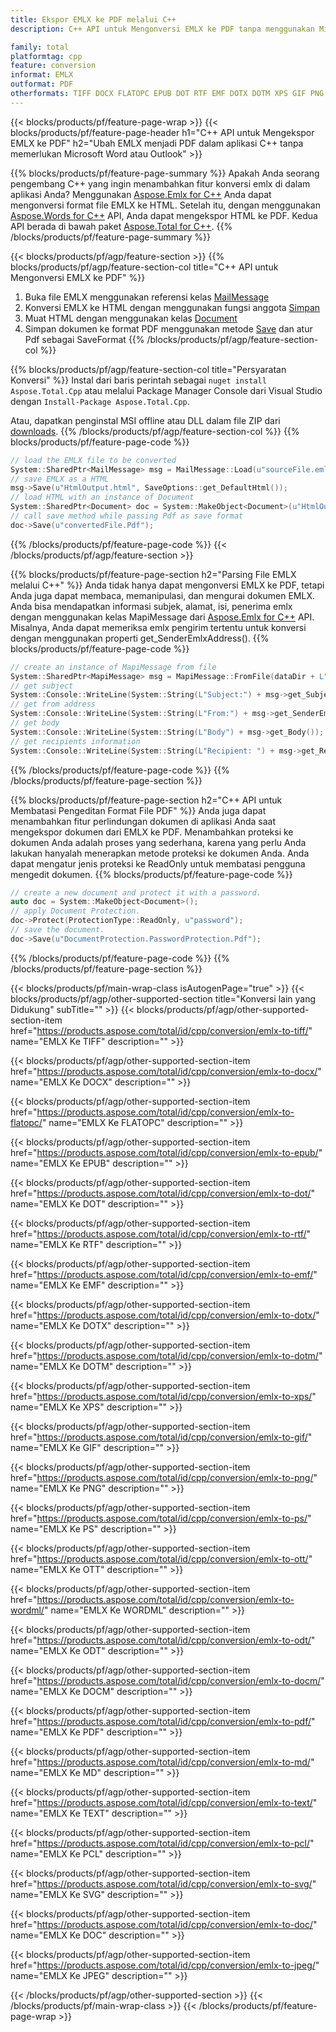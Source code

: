 ```yaml
---
title: Ekspor EMLX ke PDF melalui C++
description: C++ API untuk Mengonversi EMLX ke PDF tanpa menggunakan Microsoft Word atau Outlook

family: total
platformtag: cpp
feature: conversion
informat: EMLX
outformat: PDF
otherformats: TIFF DOCX FLATOPC EPUB DOT RTF EMF DOTX DOTM XPS GIF PNG PS OTT WORDML ODT DOCM BMP MD TEXT PCL SVG DOC JPEG
---
```

{{< blocks/products/pf/feature-page-wrap >}}
{{< blocks/products/pf/feature-page-header h1="C++ API untuk Mengekspor EMLX ke PDF" h2="Ubah EMLX menjadi PDF dalam aplikasi C++ tanpa memerlukan Microsoft Word atau Outlook" >}}

{{% blocks/products/pf/feature-page-summary %}}
Apakah Anda seorang pengembang C++ yang ingin menambahkan fitur konversi emlx di dalam aplikasi Anda? Menggunakan [Aspose.Emlx for C++](https://products.aspose.com/emlx/cpp/) Anda dapat mengonversi format file EMLX ke HTML. Setelah itu, dengan menggunakan [Aspose.Words for C++](https://products.aspose.com/words/cpp/) API, Anda dapat mengekspor HTML ke PDF. Kedua API berada di bawah paket [Aspose.Total for C++](https://products.aspose.com/total/cpp/). 
{{% /blocks/products/pf/feature-page-summary  %}}

{{< blocks/products/pf/agp/feature-section >}}
{{% blocks/products/pf/agp/feature-section-col title="C++ API untuk Mengonversi EMLX ke PDF" %}}
1. Buka file EMLX menggunakan referensi kelas [MailMessage](https://reference.aspose.com/emlx/cpp/class/aspose.emlx.mail_message)
2. Konversi EMLX ke HTML dengan menggunakan fungsi anggota [Simpan](https://reference.aspose.com/emlx/cpp/class/aspose.emlx.mail_message#a7e7c6b50c8db5a8bcc6934db02b4a786)
3. Muat HTML dengan menggunakan kelas [Document](https://reference.aspose.com/words/cpp/class/aspose.words.document)
4. Simpan dokumen ke format PDF menggunakan metode [Save](https://reference.aspose.com/words/cpp/class/aspose.words.document#save_string_saveformat) dan atur Pdf sebagai SaveFormat
{{% /blocks/products/pf/agp/feature-section-col %}}

{{% blocks/products/pf/agp/feature-section-col title="Persyaratan Konversi" %}}
Instal dari baris perintah sebagai ```nuget install Aspose.Total.Cpp``` atau melalui Package Manager Console dari Visual Studio dengan ```Install-Package Aspose.Total.Cpp```.

Atau, dapatkan penginstal MSI offline atau DLL dalam file ZIP dari [downloads](https://downloads.aspose.com/total/cpp).
{{% /blocks/products/pf/agp/feature-section-col %}}
{{% blocks/products/pf/feature-page-code %}}

```cpp
// load the EMLX file to be converted
System::SharedPtr<MailMessage> msg = MailMessage::Load(u"sourceFile.emlx");
// save EMLX as a HTML 
msg->Save(u"HtmlOutput.html", SaveOptions::get_DefaultHtml());  
// load HTML with an instance of Document
System::SharedPtr<Document> doc = System::MakeObject<Document>(u"HtmlOutput.html");
// call save method while passing Pdf as save format
doc->Save(u"convertedFile.Pdf");
```


{{% /blocks/products/pf/feature-page-code %}}
{{< /blocks/products/pf/agp/feature-section >}}

{{% blocks/products/pf/feature-page-section  h2="Parsing File EMLX melalui C++" %}}
Anda tidak hanya dapat mengonversi EMLX ke PDF, tetapi Anda juga dapat membaca, memanipulasi, dan mengurai dokumen EMLX. Anda bisa mendapatkan informasi subjek, alamat, isi, penerima emlx dengan menggunakan kelas MapiMessage dari [Aspose.Emlx for C++](https://products.aspose.com/emlx/cpp/) API. Misalnya, Anda dapat memeriksa emlx pengirim tertentu untuk konversi dengan menggunakan properti get_SenderEmlxAddress().
{{% blocks/products/pf/feature-page-code %}}

```cpp
// create an instance of MapiMessage from file
System::SharedPtr<MapiMessage> msg = MapiMessage::FromFile(dataDir + L"message.emlx");
// get subject
System::Console::WriteLine(System::String(L"Subject:") + msg->get_Subject());
// get from address
System::Console::WriteLine(System::String(L"From:") + msg->get_SenderEmlxAddress());
// get body
System::Console::WriteLine(System::String(L"Body") + msg->get_Body());
// get recipients information
System::Console::WriteLine(System::String(L"Recipient: ") + msg->get_Recipients());
```

{{% /blocks/products/pf/feature-page-code  %}}
{{% /blocks/products/pf/feature-page-section %}}

{{% blocks/products/pf/feature-page-section  h2="C++ API untuk Membatasi Pengeditan Format File PDF" %}}
Anda juga dapat menambahkan fitur perlindungan dokumen di aplikasi Anda saat mengekspor dokumen dari EMLX ke PDF. Menambahkan proteksi ke dokumen Anda adalah proses yang sederhana, karena yang perlu Anda lakukan hanyalah menerapkan metode proteksi ke dokumen Anda. Anda dapat mengatur jenis proteksi ke ReadOnly untuk membatasi pengguna mengedit dokumen.
{{% blocks/products/pf/feature-page-code %}}

```cpp
// create a new document and protect it with a password.
auto doc = System::MakeObject<Document>();
// apply Document Protection.
doc->Protect(ProtectionType::ReadOnly, u"password");
// save the document.
doc->Save(u"DocumentProtection.PasswordProtection.Pdf");
```

{{% /blocks/products/pf/feature-page-code  %}}
{{% /blocks/products/pf/feature-page-section %}}

{{< blocks/products/pf/main-wrap-class isAutogenPage="true" >}}
{{< blocks/products/pf/agp/other-supported-section title="Konversi lain yang Didukung" subTitle="" >}}
{{< blocks/products/pf/agp/other-supported-section-item href="https://products.aspose.com/total/id/cpp/conversion/emlx-to-tiff/" name="EMLX Ke TIFF" description="" >}}

{{< blocks/products/pf/agp/other-supported-section-item href="https://products.aspose.com/total/id/cpp/conversion/emlx-to-docx/" name="EMLX Ke DOCX" description="" >}}

{{< blocks/products/pf/agp/other-supported-section-item href="https://products.aspose.com/total/id/cpp/conversion/emlx-to-flatopc/" name="EMLX Ke FLATOPC" description="" >}}

{{< blocks/products/pf/agp/other-supported-section-item href="https://products.aspose.com/total/id/cpp/conversion/emlx-to-epub/" name="EMLX Ke EPUB" description="" >}}

{{< blocks/products/pf/agp/other-supported-section-item href="https://products.aspose.com/total/id/cpp/conversion/emlx-to-dot/" name="EMLX Ke DOT" description="" >}}

{{< blocks/products/pf/agp/other-supported-section-item href="https://products.aspose.com/total/id/cpp/conversion/emlx-to-rtf/" name="EMLX Ke RTF" description="" >}}

{{< blocks/products/pf/agp/other-supported-section-item href="https://products.aspose.com/total/id/cpp/conversion/emlx-to-emf/" name="EMLX Ke EMF" description="" >}}

{{< blocks/products/pf/agp/other-supported-section-item href="https://products.aspose.com/total/id/cpp/conversion/emlx-to-dotx/" name="EMLX Ke DOTX" description="" >}}

{{< blocks/products/pf/agp/other-supported-section-item href="https://products.aspose.com/total/id/cpp/conversion/emlx-to-dotm/" name="EMLX Ke DOTM" description="" >}}

{{< blocks/products/pf/agp/other-supported-section-item href="https://products.aspose.com/total/id/cpp/conversion/emlx-to-xps/" name="EMLX Ke XPS" description="" >}}

{{< blocks/products/pf/agp/other-supported-section-item href="https://products.aspose.com/total/id/cpp/conversion/emlx-to-gif/" name="EMLX Ke GIF" description="" >}}

{{< blocks/products/pf/agp/other-supported-section-item href="https://products.aspose.com/total/id/cpp/conversion/emlx-to-png/" name="EMLX Ke PNG" description="" >}}

{{< blocks/products/pf/agp/other-supported-section-item href="https://products.aspose.com/total/id/cpp/conversion/emlx-to-ps/" name="EMLX Ke PS" description="" >}}

{{< blocks/products/pf/agp/other-supported-section-item href="https://products.aspose.com/total/id/cpp/conversion/emlx-to-ott/" name="EMLX Ke OTT" description="" >}}

{{< blocks/products/pf/agp/other-supported-section-item href="https://products.aspose.com/total/id/cpp/conversion/emlx-to-wordml/" name="EMLX Ke WORDML" description="" >}}

{{< blocks/products/pf/agp/other-supported-section-item href="https://products.aspose.com/total/id/cpp/conversion/emlx-to-odt/" name="EMLX Ke ODT" description="" >}}

{{< blocks/products/pf/agp/other-supported-section-item href="https://products.aspose.com/total/id/cpp/conversion/emlx-to-docm/" name="EMLX Ke DOCM" description="" >}}

{{< blocks/products/pf/agp/other-supported-section-item href="https://products.aspose.com/total/id/cpp/conversion/emlx-to-pdf/" name="EMLX Ke PDF" description="" >}}

{{< blocks/products/pf/agp/other-supported-section-item href="https://products.aspose.com/total/id/cpp/conversion/emlx-to-md/" name="EMLX Ke MD" description="" >}}

{{< blocks/products/pf/agp/other-supported-section-item href="https://products.aspose.com/total/id/cpp/conversion/emlx-to-text/" name="EMLX Ke TEXT" description="" >}}

{{< blocks/products/pf/agp/other-supported-section-item href="https://products.aspose.com/total/id/cpp/conversion/emlx-to-pcl/" name="EMLX Ke PCL" description="" >}}

{{< blocks/products/pf/agp/other-supported-section-item href="https://products.aspose.com/total/id/cpp/conversion/emlx-to-svg/" name="EMLX Ke SVG" description="" >}}

{{< blocks/products/pf/agp/other-supported-section-item href="https://products.aspose.com/total/id/cpp/conversion/emlx-to-doc/" name="EMLX Ke DOC" description="" >}}

{{< blocks/products/pf/agp/other-supported-section-item href="https://products.aspose.com/total/id/cpp/conversion/emlx-to-jpeg/" name="EMLX Ke JPEG" description="" >}}


{{< /blocks/products/pf/agp/other-supported-section >}}
{{< /blocks/products/pf/main-wrap-class >}}
{{< /blocks/products/pf/feature-page-wrap >}}